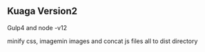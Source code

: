 ## Kuaga Version2
Gulp4 and node -v12

minify css, imagemin images and concat js files all to dist directory